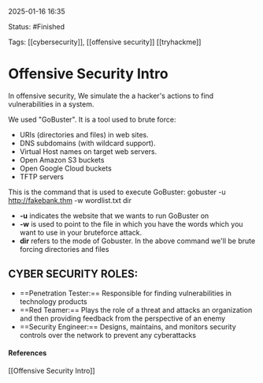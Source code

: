 
2025-01-16 16:35

Status: #Finished

Tags: [[cybersecurity]], [[offensive security]] [[tryhackme]]

# Offensive Security Intro

In offensive security, We simulate the a hacker's actions to find vulnerabilities in a system.

We used "GoBuster". It is a tool used to brute force:
- URIs (directories and files) in web sites.
- DNS subdomains (with wildcard support).
- Virtual Host names on target web servers.
- Open Amazon S3 buckets
- Open Google Cloud buckets
- TFTP servers

This is the command that is used to execute GoBuster:
	gobuster -u http://fakebank.thm -w wordlist.txt dir

- **-u** indicates the website that we wants to run GoBuster on
- **-w** is used to point to the file in which you have the words which you want to use in your bruteforce attack.
- **dir** refers to the mode of Gobuster. In the above command we'll be brute forcing directories and files

## CYBER SECURITY ROLES:
- ==Penetration Tester:== Responsible for finding vulnerabilities in technology products
- ==Red Teamer:== Plays the role of a threat and attacks an organization and then providing feedback from the perspective of an enemy
- ==Security Engineer:== Designs, maintains, and monitors security controls over the network to prevent any cyberattacks

#### References
[[Offensive Security Intro]] 